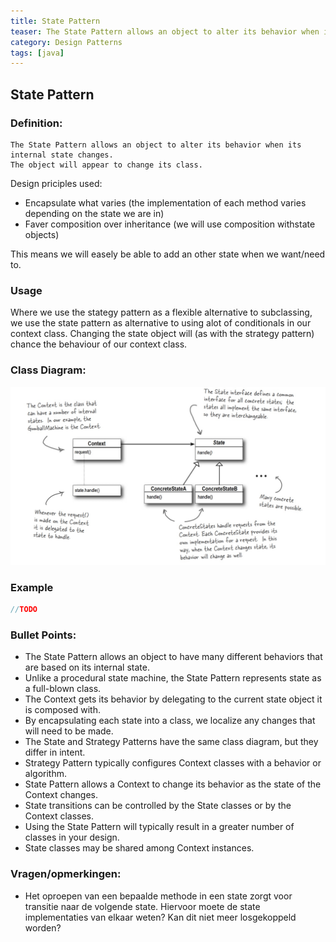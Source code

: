 ```yaml
---
title: State Pattern
teaser: The State Pattern allows an object to alter its behavior when its internal state changes.
category: Design Patterns
tags: [java]
---
```


## State Pattern

### Definition:

```
The State Pattern allows an object to alter its behavior when its internal state changes.
The object will appear to change its class.
```

Design priciples used:

- Encapsulate what varies (the implementation of each method varies depending on the state we are in)
- Faver composition over inheritance (we will use composition withstate objects)

This means we will easely be able to add an other state when we want/need to.

### Usage

Where we use the stategy pattern as a flexible alternative to subclassing, we use the state pattern as alternative to using alot of conditionals in our context class. Changing the state object will (as with the strategy pattern) chance the behaviour of our context class.

### Class Diagram:

![alt text](https://github.com/VanausloosThomas/PersonalDevelopment/blob/master/knowledge/DesignPatterns/StatePatterClassDiagram.jpeg "Class Diagram")


### Example

```java
//TODO
```

### Bullet Points:

- The State Pattern allows an object to have many different behaviors that are based on its internal state.
- Unlike a procedural state machine, the State Pattern represents state as a full-blown class.
- The Context gets its behavior by delegating to the current state object it is composed with.
- By encapsulating each state into a class, we localize any changes that will need to be made.
- The State and Strategy Patterns have the same class diagram, but they differ in intent.
- Strategy Pattern typically configures Context classes with a behavior or algorithm.
- State Pattern allows a Context to change its behavior as the state of the Context changes.
- State transitions can be controlled by the State classes or by the Context classes.
- Using the State Pattern will typically result in a greater number of classes in your design.
- State classes may be shared among Context instances.

### Vragen/opmerkingen:

- Het oproepen van een bepaalde methode in een state zorgt voor transitie naar de volgende state. Hiervoor moete de state implementaties van elkaar weten? Kan dit niet meer losgekoppeld worden?
